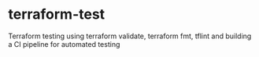 # terraform-test
Terraform testing using terraform validate, terraform fmt, tflint and building a CI pipeline for automated testing
